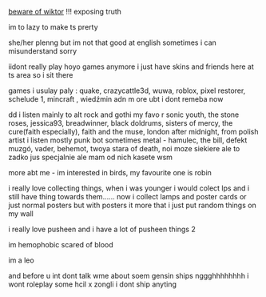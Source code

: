 [beware of wiktor](https://rentry.co/bewareofwiktor) !!! exposing truth

im to lazy to make ts prerty

she/her plenng but im not that good at english sometimes i can misunderstand sorry

iidont really play hoyo games anymore i just have skins and friends here at ts area so i sit there

games i usulay paly : quake, crazycattle3d, wuwa, roblox, pixel restorer, schelude 1, mincraft , wiedźmin adn m
ore ubt i dont remeba now

dd i listen mainly to alt rock and gothi my favo r sonic youth, the stone roses, jessica93, breadwinner, black doldrums, sisters of mercy, the cure(faith 
especially), faith and the muse, london after midnight, from polish artist i listen mostly punk bot sometimes metal -  hamulec, the bill, defekt muzgó, vader, behemot, twoya stara of death, noi moze siekiere ale to zadko jus specjalnie ale mam od nich kasete wsm

more abt me - im interested in birds, my favourite one is robin

i really love collecting things, when i was younger i would colect lps and i still have thing towards them...... now i collect lamps and poster cards or just normal posters but with posters it more that i just put random things on my wall

i really love pusheen and i have a lot of pusheen things 2

im hemophobic scared of blood 

im a leo 

and before u int dont talk wme about soem gensin ships nggghhhhhhhh i wont roleplay some hcil x zongli i dont ship anyting 
